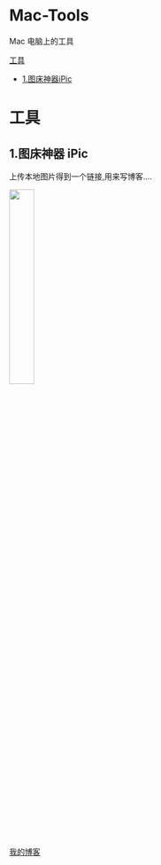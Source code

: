 # Mac-Tools
Mac 电脑上的工具

[工具](#工具)
- [1.图床神器iPic](##1.图床神器iPic)

# 工具
## 1.图床神器 iPic

上传本地图片得到一个链接,用来写博客....

<img src="https://ws4.sinaimg.cn/large/006tNc79gy1fiuvdo0t0hj30dg0co0t3.jpg" width=30% />


[我的博客](https://github.com/CoderLanni/Mac-Tools/blob/master/readme.lili.md) 
